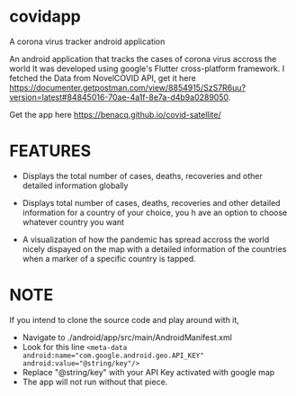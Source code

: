 # covidapp


A corona virus tracker android application


An android application that tracks the cases of corona virus accross the world
It was developed using google's Flutter cross-platform framework.
I fetched the Data from NovelCOVID API, get it here https://documenter.getpostman.com/view/8854915/SzS7R6uu?version=latest#84845016-70ae-4a1f-8e7a-d4b9a0289050.

Get the app here https://benacq.github.io/covid-satellite/


# FEATURES

- Displays the total number of cases, deaths, recoveries and other detailed information globally

- Displays total number of cases, deaths, recoveries and other detailed information for a country of your choice, you h ave an option to choose whatever country you want

- A visualization of how the pandemic has spread accross the world nicely dispayed on the map with a detailed information of the countries when a marker of a specific country is tapped.

# NOTE
If you intend to clone the source code and play around with it, 

- Navigate to ./android/app/src/main/AndroidManifest.xml
- Look for this line ```<meta-data android:name="com.google.android.geo.API_KEY" android:value="@string/key"/>```
- Replace "@string/key" with your API Key activated with google map
- The app will not run without that piece.

